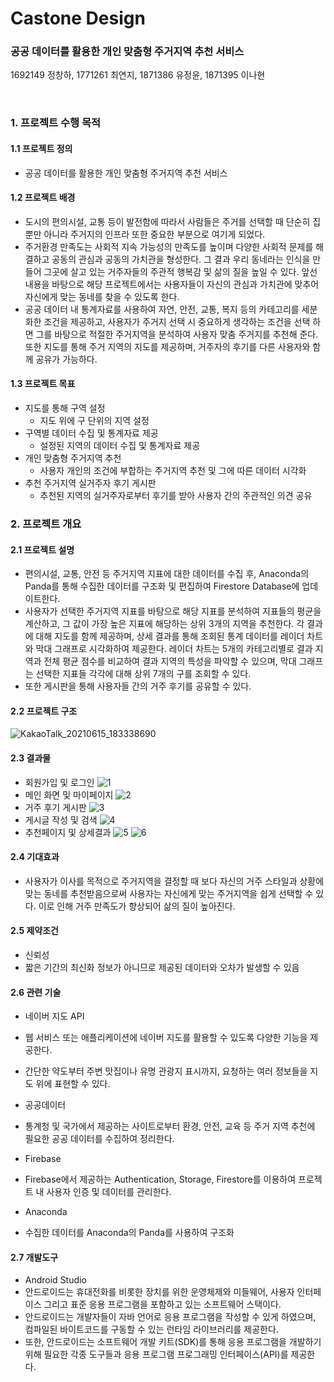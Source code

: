 # Castone Design
### 공공 데이터를 활용한 개인 맞춤형 주거지역 추천 서비스
1692149 정창하, 1771261 최연지, 1871386 유정윤, 1871395 이나현

<br>

### 1. 프로젝트 수행 목적
#### 1.1 프로젝트 정의
* 공공 데이터를 활용한 개인 맞춤형 주거지역 추천 서비스

#### 1.2 프로젝트 배경
* 도시의 편의시설, 교통 등이 발전함에 따라서 사람들은 주거를 선택할 때 단순히 집뿐만 아니라 주거지의 인프라 또한 중요한 부분으로 여기게 되었다.
* 주거환경 만족도는 사회적 지속 가능성의 만족도를 높이며 다양한 사회적 문제를 해결하고 공동의 관심과 공동의 가치관을 형성한다. 그 결과 우리 동네라는 인식을 만들어 그곳에 살고 있는 거주자들의 주관적 행복감 및 삶의 질을 높일 수 있다. 앞선 내용을 바탕으로 해당 프로젝트에서는 사용자들이 자신의 관심과 가치관에 맞추어 자신에게 맞는 동네를 찾을 수 있도록 한다.
*  공공 데이터 내 통계자료를 사용하여 자연, 안전, 교통, 복지 등의 카테고리를 세분화한 조건을 제공하고, 사용자가 주거지 선택 시 중요하게 생각하는 조건을 선택 하면 그를 바탕으로 적절한 주거지역을 분석하여 사용자 맞춤 주거지를 추천해 준다. 또한 지도를 통해 주거 지역의 지도를 제공하며, 거주자의 후기를 다른 사용자와 함께 공유가 가능하다.

#### 1.3 프로젝트 목표
* 지도를 통해 구역 설정
  * 지도 위에 구 단위의 지역 설정
* 구역별 데이터 수집 및 통계자료 제공
  * 설정된 지역의 데이터 수집 및 통계자료 제공
* 개인 맞춤형 주거지역 추천
  * 사용자 개인의 조건에 부합하는 주거지역 추천 및 그에 따른 데이터 시각화
* 추천 주거지역 실거주자 후기 게시판
  * 추천된 지역의 실거주자로부터 후기를 받아 사용자 간의 주관적인 의견 공유


### 2. 프로젝트 개요
#### 2.1 프로젝트 설명
* 편의시설, 교통, 안전 등 주거지역 지표에 대한 데이터를 수집 후, Anaconda의Panda를 통해 수집한 데이터를 구조화 및 편집하여 Firestore Database에 업데이트한다.
*  사용자가 선택한 주거지역 지표를 바탕으로 해당 지표를 분석하여 지표들의 평균을 계산하고, 그 값이 가장 높은 지표에 해당하는 상위 3개의 지역을 추천한다. 각 결과에 대해 지도를 함께 제공하며, 상세 결과를 통해 조회된 통계 데이터를 레이더 차트와 막대 그래프로 시각화하여 제공한다. 레이더 차트는 5개의 카테고리별로 결과 지역과 전체 평균 점수를 비교하여 결과 지역의 특성을 파악할 수 있으며, 막대 그래프는 선택한 지표들 각각에 대해 상위 7개의 구를 조회할 수 있다.
*   또한 게시판을 통해 사용자들 간의 거주 후기를 공유할 수 있다.

#### 2.2 프로젝트 구조
![KakaoTalk_20210615_183338690](https://user-images.githubusercontent.com/71217094/122054050-4a8e9400-ce22-11eb-929e-72a219683a8f.png)


#### 2.3 결과물
* 회원가입 및 로그인
![1](https://user-images.githubusercontent.com/71217094/122054786-f932d480-ce22-11eb-9b27-4dccce866b46.PNG)
* 메인 화면 및 마이페이지
![2](https://user-images.githubusercontent.com/71217094/122054805-fdf78880-ce22-11eb-9dc7-aad11c427d1d.PNG)
* 거주 후기 게시판
![3](https://user-images.githubusercontent.com/71217094/122054834-0354d300-ce23-11eb-805c-65afe0d0ea87.PNG)
* 게시글 작성 및 검색
![4](https://user-images.githubusercontent.com/71217094/122054847-05b72d00-ce23-11eb-9d7b-b52d9a5c55b9.PNG)
* 추천페이지 및 상세결과
![5](https://user-images.githubusercontent.com/71217094/122054853-06e85a00-ce23-11eb-8af6-595b746de8ac.PNG)
![6](https://user-images.githubusercontent.com/71217094/122054863-08b21d80-ce23-11eb-80b3-87651675f076.PNG)

#### 2.4 기대효과
* 사용자가 이사를 목적으로 주거지역을 결정할 때 보다 자신의 거주 스타일과 상황에 맞는 동네를 추천받음으로써 사용자는 자신에게 맞는 주거지역을 쉽게 선택할 수 있다. 이로 인해 거주 만족도가 향상되어 삶의 질이 높아진다.

#### 2.5 제약조건
* 신뢰성
 * 짧은 기간의 최신화 정보가 아니므로 제공된 데이터와 오차가 발생할 수 있음

#### 2.6 관련 기술
* 네이버 지도 API
 * 웹 서비스 또는 애플리케이션에 네이버 지도를 활용할 수 있도록 다양한 기능을 제공한다.
 * 간단한 약도부터 주변 맛집이나 유명 관광지 표시까지, 요청하는 여러 정보들을 지도 위에 표현할 수 있다.
* 공공데이터
 * 통계청 및 국가에서 제공하는 사이트로부터 환경, 안전, 교육 등 주거 지역 추천에 필요한 공공 데이터를 수집하여 정리한다.

* Firebase
 * Firebase에서 제공하는 Authentication, Storage, Firestore를 이용하여 프로젝트 내 사용자 인증 및 데이터를 관리한다.

* Anaconda
 * 수집한 데이터를 Anaconda의 Panda를 사용하여 구조화

#### 2.7 개발도구
* Android Studio
 * 안드로이드는 휴대전화를 비롯한 장치를 위한 운영체제와 미들웨어, 사용자 인터페이스 그리고 표준 응용 프로그램을 포함하고 있는 소프트웨어 스택이다. 
 * 안드로이드는 개발자들이 자바 언어로 응용 프로그램을 작성할 수 있게 하였으며, 컴파일된 바이트코드를 구동할 수 있는 런타임 라이브러리를 제공한다. 
 * 또한, 안드로이드는 소프트웨어 개발 키트(SDK)를 통해 응용 프로그램을 개발하기 위해 필요한 각종 도구들과 응용 프로그램 프로그래밍 인터페이스(API)를 제공한다.











